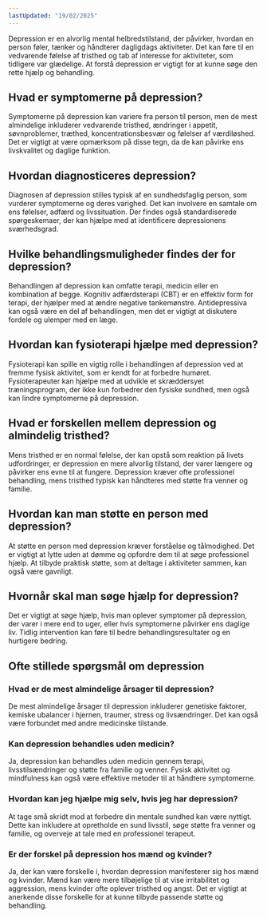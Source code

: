 ```yaml
---
lastUpdated: "19/02/2025"
---
```


Depression er en alvorlig mental helbredstilstand, der påvirker, hvordan en person føler, tænker og håndterer dagligdags aktiviteter. Det kan føre til en vedvarende følelse af tristhed og tab af interesse for aktiviteter, som tidligere var glædelige. At forstå depression er vigtigt for at kunne søge den rette hjælp og behandling.

## Hvad er symptomerne på depression?

Symptomerne på depression kan variere fra person til person, men de mest almindelige inkluderer vedvarende tristhed, ændringer i appetit, søvnproblemer, træthed, koncentrationsbesvær og følelser af værdiløshed. Det er vigtigt at være opmærksom på disse tegn, da de kan påvirke ens livskvalitet og daglige funktion.

## Hvordan diagnosticeres depression?

Diagnosen af depression stilles typisk af en sundhedsfaglig person, som vurderer symptomerne og deres varighed. Det kan involvere en samtale om ens følelser, adfærd og livssituation. Der findes også standardiserede spørgeskemaer, der kan hjælpe med at identificere depressionens sværhedsgrad.

## Hvilke behandlingsmuligheder findes der for depression?

Behandlingen af depression kan omfatte terapi, medicin eller en kombination af begge. Kognitiv adfærdsterapi (CBT) er en effektiv form for terapi, der hjælper med at ændre negative tankemønstre. Antidepressiva kan også være en del af behandlingen, men det er vigtigt at diskutere fordele og ulemper med en læge.

## Hvordan kan fysioterapi hjælpe med depression?

Fysioterapi kan spille en vigtig rolle i behandlingen af depression ved at fremme fysisk aktivitet, som er kendt for at forbedre humøret. Fysioterapeuter kan hjælpe med at udvikle et skræddersyet træningsprogram, der ikke kun forbedrer den fysiske sundhed, men også kan lindre symptomerne på depression.

## Hvad er forskellen mellem depression og almindelig tristhed?

Mens tristhed er en normal følelse, der kan opstå som reaktion på livets udfordringer, er depression en mere alvorlig tilstand, der varer længere og påvirker ens evne til at fungere. Depression kræver ofte professionel behandling, mens tristhed typisk kan håndteres med støtte fra venner og familie.

## Hvordan kan man støtte en person med depression?

At støtte en person med depression kræver forståelse og tålmodighed. Det er vigtigt at lytte uden at dømme og opfordre dem til at søge professionel hjælp. At tilbyde praktisk støtte, som at deltage i aktiviteter sammen, kan også være gavnligt.

## Hvornår skal man søge hjælp for depression?

Det er vigtigt at søge hjælp, hvis man oplever symptomer på depression, der varer i mere end to uger, eller hvis symptomerne påvirker ens daglige liv. Tidlig intervention kan føre til bedre behandlingsresultater og en hurtigere bedring.

## Ofte stillede spørgsmål om depression

### Hvad er de mest almindelige årsager til depression?

De mest almindelige årsager til depression inkluderer genetiske faktorer, kemiske ubalancer i hjernen, traumer, stress og livsændringer. Det kan også være forbundet med andre medicinske tilstande.

### Kan depression behandles uden medicin?

Ja, depression kan behandles uden medicin gennem terapi, livsstilsændringer og støtte fra familie og venner. Fysisk aktivitet og mindfulness kan også være effektive metoder til at håndtere symptomerne.

### Hvordan kan jeg hjælpe mig selv, hvis jeg har depression?

At tage små skridt mod at forbedre din mentale sundhed kan være nyttigt. Dette kan inkludere at opretholde en sund livsstil, søge støtte fra venner og familie, og overveje at tale med en professionel terapeut.

### Er der forskel på depression hos mænd og kvinder?

Ja, der kan være forskelle i, hvordan depression manifesterer sig hos mænd og kvinder. Mænd kan være mere tilbøjelige til at vise irritabilitet og aggression, mens kvinder ofte oplever tristhed og angst. Det er vigtigt at anerkende disse forskelle for at kunne tilbyde passende støtte og behandling.
